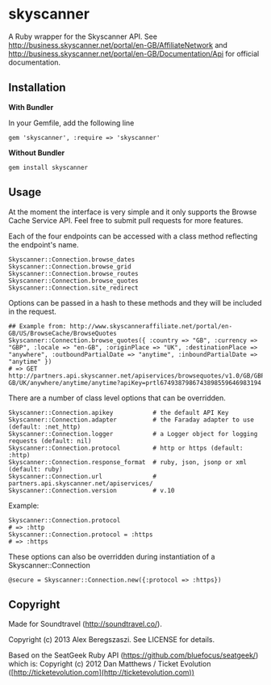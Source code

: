 skyscanner
==========

A Ruby wrapper for the Skyscanner API. See http://business.skyscanner.net/portal/en-GB/AffiliateNetwork and
http://business.skyscanner.net/portal/en-GB/Documentation/Api for official documentation.


Installation
------------

**With Bundler**

In your Gemfile, add the following line

    gem 'skyscanner', :require => 'skyscanner'

**Without Bundler**

    gem install skyscanner

Usage
-----

At the moment the interface is very simple and it only supports the Browse Cache Service API. Feel free to submit pull requests for more features.

Each of the four endpoints can be accessed with a class method reflecting the endpoint's name.

    Skyscanner::Connection.browse_dates
    Skyscanner::Connection.browse_grid
    Skyscanner::Connection.browse_routes
    Skyscanner::Connection.browse_quotes
    Skyscanner::Connection.site_redirect

Options can be passed in a hash to these methods and they will be included in the request.

    ## Example from: http://www.skyscanneraffiliate.net/portal/en-GB/US/BrowseCache/BrowseQuotes
    Skyscanner::Connection.browse_quotes({ :country => "GB", :currency => "GBP", :locale => "en-GB", :originPlace => "UK", :destinationPlace => "anywhere", :outboundPartialDate => "anytime", :inboundPartialDate => "anytime" })
    # => GET http://partners.api.skyscanner.net/apiservices/browsequotes/v1.0/GB/GBP/en-GB/UK/anywhere/anytime/anytime?apiKey=prtl6749387986743898559646983194

There are a number of class level options that can be overridden.

    Skyscanner::Connection.apikey           # the default API Key
    Skyscanner::Connection.adapter          # the Faraday adapter to use (default: :net_http)
    Skyscanner::Connection.logger           # a Logger object for logging requests (default: nil)
    Skyscanner::Connection.protocol         # http or https (default: :http)
    Skyscanner::Connection.response_format  # ruby, json, jsonp or xml (default: ruby)
    Skyscanner::Connection.url              # partners.api.skyscanner.net/apiservices/
    Skyscanner::Connection.version          # v.10
    
Example:

    Skyscanner::Connection.protocol
    # => :http
    Skyscanner::Connection.protocol = :https
    # => :https

These options can also be overridden during instantiation of a Skyscanner::Connection

    @secure = Skyscanner::Connection.new({:protocol => :https})


Copyright
---------

Made for Soundtravel (http://soundtravel.co/).

Copyright (c) 2013 Alex Beregszaszi. See LICENSE for details.

Based on the SeatGeek Ruby API (https://github.com/bluefocus/seatgeek/) which is:
Copyright (c) 2012 Dan Matthews / Ticket Evolution ([http://ticketevolution.com](http://ticketevolution.com))
